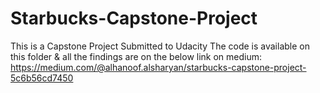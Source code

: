 # Starbucks-Capstone-Project
This is a Capstone Project Submitted to Udacity
The code is available on this folder & all the findings are on the below link on medium:
https://medium.com/@alhanoof.alsharyan/starbucks-capstone-project-5c6b56cd7450

